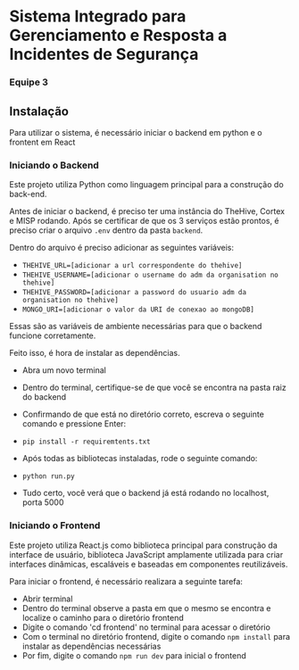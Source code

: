# Sistema Integrado para Gerenciamento e Resposta a Incidentes de Segurança

### Equipe 3

## Instalação
Para utilizar o sistema, é necessário iniciar o backend em python e o frontent em React

### Iniciando o Backend
Este projeto utiliza Python como linguagem principal para a construção do back-end.

Antes de iniciar o backend, é preciso ter uma instância do TheHive, Cortex e MISP rodando.
Após se certificar de que os 3 serviços estão prontos, é preciso criar o arquivo `.env` dentro da pasta `backend`.

Dentro do arquivo é preciso adicionar as seguintes variáveis: 
* `THEHIVE_URL=[adicionar a url correspondente do thehive]`
* `THEHIVE_USERNAME=[adicionar o username do adm da organisation no thehive]`
* `THEHIVE_PASSWORD=[adicionar a password do usuario adm da organisation no thehive]`
* `MONGO_URI=[adicionar o valor da URI de conexao ao mongoDB]`

Essas são as variáveis de ambiente necessárias para que o backend funcione corretamente.

Feito isso, é hora de instalar as dependências.
* Abra um novo terminal
* Dentro do terminal, certifique-se de que você se encontra na pasta raiz do backend
* Confirmando de que está no diretório correto, escreva o seguinte comando e pressione Enter:

* `pip install -r requiremtents.txt`
* Após todas as bibliotecas instaladas, rode o seguinte comando:
* `python run.py`
* Tudo certo, você verá que o backend já está rodando no localhost, porta 5000

### Iniciando o Frontend
Este projeto utiliza React.js como biblioteca principal para construção da interface de usuário, biblioteca JavaScript amplamente utilizada para criar interfaces dinâmicas, escaláveis e baseadas em componentes reutilizáveis.

Para iniciar o frontend, é necessário realizara a seguinte tarefa: 
* Abrir terminal
* Dentro do terminal observe a pasta em que o mesmo se encontra e localize o caminho para o diretório frontend
* Digite o comando 'cd frontend' no terminal para acessar o diretório
* Com o terminal no diretório frontend, digite o comando `npm install` para instalar as dependências necessárias
* Por fim, digite o comando `npm run dev` para inicial o frontend